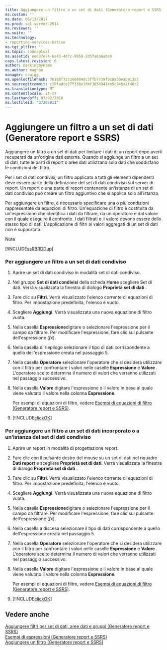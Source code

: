 ```yaml
---
title: Aggiungere un filtro a un set di dati (Generatore report e SSRS) | Microsoft Docs
ms.custom: ''
ms.date: 06/13/2017
ms.prod: sql-server-2014
ms.reviewer: ''
ms.suite: ''
ms.technology:
- reporting-services-native
ms.tgt_pltfrm: ''
ms.topic: conceptual
ms.assetid: eed37e74-6a43-4d7c-9959-2d5fa6a6aba9
caps.latest.revision: 6
author: markingmyname
ms.author: maghan
manager: craigg
ms.openlocfilehash: 70188f727390809dc5ffb7739f9c8a50eab91387
ms.sourcegitcommit: c18fadce27f330e1d4f36549414e5c84ba2f46c2
ms.translationtype: MT
ms.contentlocale: it-IT
ms.lasthandoff: 07/02/2018
ms.locfileid: "37205011"
---
```

# <a name="add-a-filter-to-a-dataset-report-builder-and-ssrs"></a>Aggiungere un filtro a un set di dati (Generatore report e SSRS)
  Aggiungere un filtro a un set di dati per limitare i dati di un report dopo averli recuperati da un'origine dati esterna. Quando si aggiunge un filtro a un set di dati, tutte le parti di report o aree dati utilizzano solo dati che soddisfano le condizioni del filtro.  
  
 Per i set di dati condivisi, un filtro applicato a tutti gli elementi dipendenti deve essere parte della definizione del set di dati condiviso sul server di report. Un report o una parte di report contenente un'istanza di un set di dati condiviso può creare un filtro aggiuntivo che si applica solo all'istanza.  
  
 Per aggiungere un filtro, è necessario specificare una o più condizioni rappresentate da equazioni di filtro. Un'equazione di filtro è costituita da un'espressione che identifica i dati da filtrare, da un operatore e dal valore con il quale eseguire il confronto. I dati filtrati e il valore devono essere dello stesso tipo di dati. L'applicazione di filtri ai valori aggregati di un set di dati non è supportata.  
  
> [!NOTE]  
>  [!INCLUDE[ssRBRDDup](../../includes/ssrbrddup-md.md)]  
  
### <a name="to-add-a-filter-to-a-shared-dataset"></a>Per aggiungere un filtro a un set di dati condiviso  
  
1.  Aprire un set di dati condiviso in modalità set di dati condiviso.  
  
2.  Nel gruppo **Set di dati condivisi** della scheda **Home** scegliere Set di dati. Verrà visualizzata la finestra di dialogo **Proprietà set di dati** .  
  
3.  Fare clic su **Filtri**. Verrà visualizzato l'elenco corrente di equazioni di filtro. Per impostazione predefinita, l'elenco è vuoto.  
  
4.  Scegliere **Aggiungi**. Verrà visualizzata una nuova equazione di filtro vuota.  
  
5.  Nella casella **Espressione**digitare o selezionare l'espressione per il campo da filtrare. Per modificare l'espressione, fare clic sul pulsante dell'espressione (*fx*).  
  
6.  Nella casella di riepilogo selezionare il tipo di dati corrispondente a quello dell'espressione creata nel passaggio 5.  
  
7.  Nella casella **Operatore** selezionare l'operatore che si desidera utilizzare con il filtro per confrontare i valori nelle caselle **Espressione** e **Valore** . L'operatore scelto determina il numero di valori che verranno utilizzati nel passaggio successivo.  
  
8.  Nella casella **Valore** digitare l'espressione o il valore in base al quale viene valutato il valore nella colonna **Espressione**.  
  
     Per esempi di equazioni di filtro, vedere [Esempi di equazioni di filtro &#40;Generatore report e SSRS&#41;](../report-design/filter-equation-examples-report-builder-and-ssrs.md).  
  
9. [!INCLUDE[clickOK](../../includes/clickok-md.md)]  
  
### <a name="to-add-a-filter-to-an-embedded-dataset-or-a-shared-dataset-instance"></a>Per aggiungere un filtro a un set di dati incorporato o a un'istanza del set di dati condiviso  
  
1.  Aprire un report in modalità di progettazione report.  
  
2.  Fare clic con il pulsante destro del mouse su un set di dati nel riquadro **Dati report** e scegliere **Proprietà set di dati**. Verrà visualizzata la finestra di dialogo **Proprietà set di dati** .  
  
3.  Fare clic su **Filtri**. Verrà visualizzato l'elenco corrente di equazioni di filtro. Per impostazione predefinita, l'elenco è vuoto.  
  
4.  Scegliere **Aggiungi**. Verrà visualizzata una nuova equazione di filtro vuota.  
  
5.  Nella casella **Espressione**digitare o selezionare l'espressione per il campo da filtrare. Per modificare l'espressione, fare clic sul pulsante dell'espressione (*fx*).  
  
6.  Nella casella a discesa selezionare il tipo di dati corrispondente a quello dell'espressione creata nel passaggio 5.  
  
7.  Nella casella **Operatore** selezionare l'operatore che si desidera utilizzare con il filtro per confrontare i valori nelle caselle **Espressione** e **Valore** . L'operatore scelto determina il numero di valori che verranno utilizzati nel passaggio successivo.  
  
8.  Nella casella **Valore** digitare l'espressione o il valore in base al quale viene valutato il valore nella colonna **Espressione**.  
  
     Per esempi di equazioni di filtro, vedere [Esempi di equazioni di filtro &#40;Generatore report e SSRS&#41;](../report-design/filter-equation-examples-report-builder-and-ssrs.md).  
  
9. [!INCLUDE[clickOK](../../includes/clickok-md.md)]  
  
## <a name="see-also"></a>Vedere anche  
 [Aggiungere filtri per set di dati, aree dati e gruppi &#40;Generatore report e SSRS&#41;](../report-design/add-dataset-filters-data-region-filters-and-group-filters.md)   
 [Esempi di espressioni &#40;Generatore report e SSRS&#41;](../report-design/expression-examples-report-builder-and-ssrs.md)   
 [Aggiungere un filtro &#40;Generatore report e SSRS&#41;](../report-design/add-a-filter-report-builder-and-ssrs.md)  
  
  
